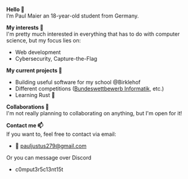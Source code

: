<b>Hello 👋</b><br>
I’m Paul Maier an 18-year-old student from Germany.

<b>My interests 👀</b><br>
I'm pretty much interested in everything that has to do with computer science, but my focus lies on:
- Web development
- Cybersecurity, Capture-the-Flag

<b>My current projects 🌱</b><br>
- Building useful software for my school @Birklehof
- Different competitions ([Bundeswettbewerb Informatik](https://bwinf.de/bundeswettbewerb/), etc.)
- Learning Rust 🦀

<b>Collaborations 💞️</b><br>
I'm not really planning to collaborating on anything, but I'm open for it!

<b>Contact me 📫</b><br>
If you want to, feel free to contact via email:
- 📧 pauljustus279@gmail.com

Or you can message over Discord
- c0mput3r5c13nt15t
